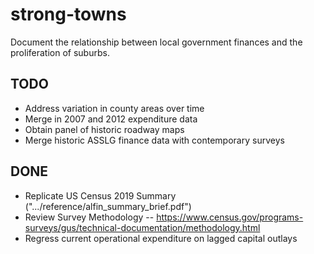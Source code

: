 # strong-towns

Document the relationship between local government finances and the proliferation of suburbs.

## TODO
- Address variation in county areas over time
- Merge in 2007 and 2012 expenditure data
- Obtain panel of historic roadway maps
- Merge historic ASSLG finance data with contemporary surveys


## DONE
- Replicate US Census 2019 Summary (".../reference/alfin_summary_brief.pdf")
- Review Survey Methodology
-- https://www.census.gov/programs-surveys/gus/technical-documentation/methodology.html
- Regress current operational expenditure on lagged capital outlays